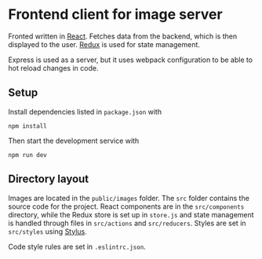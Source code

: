 # Frontend client for image server

Fronted written in [React](https://reactjs.org). Fetches data from the backend, which is then displayed to the user. [Redux](https://redux.js.org/) is used for state management.

Express is used as a server, but it uses webpack configuration to be able to hot reload changes in code.

## Setup

Install dependencies listed in `package.json`  with

    npm install

Then start the development service with

    npm run dev

## Directory layout

Images are located in the `public/images` folder. The `src` folder contains the source code for the project. React components are in the `src/components` directory, while the Redux store is set up in `store.js` and state management is handled through files in `src/actions` and `src/reducers`. Styles are set in `src/styles` using [Stylus](https://stylus-lang.com/).

Code style rules are set in `.eslintrc.json`.
